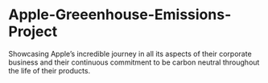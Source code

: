 # Apple-Greeenhouse-Emissions-Project
 Showcasing Apple’s incredible journey in all its aspects of their corporate business and their continuous commitment to be carbon neutral throughout the life of their products.
